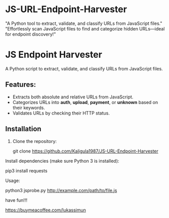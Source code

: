 # JS-URL-Endpoint-Harvester
"A Python tool to extract, validate, and classify URLs from JavaScript files."  "Effortlessly scan JavaScript files to find and categorize hidden URLs—ideal for endpoint discovery!"



# JS Endpoint Harvester

A Python script to extract, validate, and classify URLs from JavaScript files.

## Features:
- Extracts both absolute and relative URLs from JavaScript.
- Categorizes URLs into **auth**, **upload**, **payment**, or **unknown** based on their keywords.
- Validates URLs by checking their HTTP status.

## Installation

1. Clone the repository:
  
   git clone https://github.com/Kaligula1987/JS-URL-Endpoint-Harvester



Install dependencies (make sure Python 3 is installed):


pip3 install requests

Usage:


python3 jsprobe.py http://example.com/path/to/file.js     


have fun!!!

https://buymeacoffee.com/lukassimun
